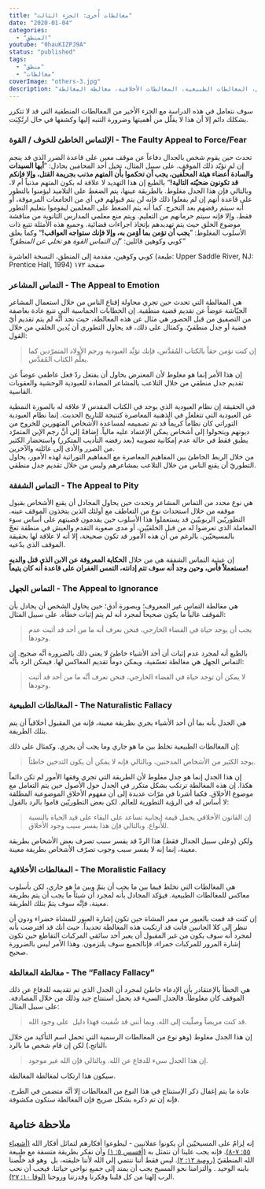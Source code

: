 ```yaml
---
title: "مغالطات أُخرى: الجزء الثالث"
date: "2020-01-04"
categories:
  - "المنطق"
youtube: "0hauKIZPJ9A"
status: "published"
tags:
  - "منطق"
  - "مغالطات"
coverImage: "others-3.jpg"
description: "مجموعة إضافية من المغالطات المنطقية: التماس الخوف، التماس المشاعر، التماس الشفقة، التماس الجهل، المغالطات الطبيعية، المغالطات الأخلاقية، مغالطة المغالطة."
---
```


سوف نتعامل في هذه الدراسة مع الجزء الأخير من المغالطات المنطقية التي قد لا تتكرر بشكلك دائم إلا أن هذا لا يقلّل من أهميتها وضرورة التنبه إليها وكشفها في حال ارتُكِبَت.

### الإلتماس الخاطئ للخوف / القوة - The Faulty Appeal to Force/Fear

تحدث حين يقوم شخص بالجدال دفاعاً عن موقف معين على قاعدة الضرر الذي قد ينجم إن لم تؤيّد ذلك الموقف. على سبيل المثال، تخيل أحد المحامين يجادل: ”**أيها السيدات والسادة أعضاء هيئة المحلّفين، يجب أن تحكموا بأن المتهم مذنب بجريمة القتل، وإلا فإنكم قد تكونون ضحيّته التالية!**“ بالطبع إن هذا التهديد لا علاقة له بكون المتهم مذنباً أم لا، وبالتالي فإن هذا الجدل مغلوط. بالطريقة عينها، يتم الضغط على التلاميذ ليؤمنوا بالتطور على قاعدة أنهم إن لم يفعلوا ذلك فإنه لن يتم قبولهم في أي من الجامعات المرموقة، أو أنه سيتم رفضهم بعد التخرج. كما أنه يتم الضغط على المعلمين ليقوموا بتعليم التطور فقط، وإلا فإنه سيتم حرمانهم من التعليم. ويتم منع معلمي المدارس الثانوية من مناقشة موضوع الخلق حيث يتم تهديدهم بإتخاذ اجراءات قضائية. وجميع هذه الأمثلة تتبع ذات الأسلوب المغلوط: ”**يجب أن تؤمن بما أؤمن به، وإلا فإنك ستواجه العواقب!**“ وكما يعلق كوبي وكوهين قائلين: ”_إن التماس القوة هو تخلي عن المنطق؟“_

كوبي وكوهين، مقدمة إلى المنطق، النسخة العاشرة (طبعة: Upper Saddle River, NJ: Prentice Hall, 1994) صفحة ١٧٢

### التماس المشاعر - The Appeal to Emotion

هي المغالطة التي تحدث حين تجري محاولة إقناع الناس من خلال استعمال المشاعر الجيّاشة عوضاً عن تقديم قضية منطقية. إن الخطابات الحماسية التي تتبع عادة بعاصفة من التصفيق من قبل الحضور هي مثال عن هذه المغالطة، حيث نجد أنَّه لم يتم تقديم أيّ قضية أو جدل منطقيّ. وكمثال على ذلك، قد يحاول التطوري أن يُدين الخلقي من خلال القول:

> إن كنت تؤمن حقاً بالكتاب المُقدَّس، فإنك تؤيِّد العبودية ورجم الأولاد المتمرّدين كما يعلِّم الكتاب المُقدَّس.

إن هذا الأمر إنما هو مغلوط لأن المعترض يحاول أن يفتعل ردّ فعل عاطفي عوضاً عن تقديم جدل منطقي من خلال التلاعب بالمشاعر المضادة للعبودية الوحشية والعقوبات القاسية.

في الحقيقة إن نظام العبودية الذي يوجد في الكتاب المقدس لا علاقة له بالصورة النمطية عن العبودية التي تتغلغل في الذهنية المعاصرة كنتيجة للتاريخ الحديث. إنما نظام العبودية التوراتي كان نظاماً كريماً قد تم تصميمه لمساعدة الأشخاص المتهورين للخروج من ديونهم ويتحولوا إلى أشخاص يمكن الإعتماد عليه مالياً. إضافةً إلى أنَّ رجم الإبن المتمرّد يطبق فقط في حالة عدم إمكانية تصويبه (بعد رفضه التأديب المتكرر) واستحضار الكثير من الضرر والأذى إلى عائلته والآخرين.  
من خلال الربط الخاطئ بين المفاهيم المعاصرة مع المفاهيم التوراتية لهذه الأمور، يحاول التطوريّ أن يقنع الناس من خلال التلاعب بمشاعرهم وليس من خلال تقديم جدل منطقي.

### التماس الشفقة - The Appeal to Pity

هي نوع محدد من التماس المشاعر وتحدث حين يحاول المجادل أن يقنع الأشخاص بقبول موقفه من خلال استحداث نوع من التعاطف مع أولئك الذين يتخذون الموقف عينه. التطوريّين الربوبيّين قد يستعملوا هذا الأسلوب حين يقدمون قضيتهم على أساس سوء المعاملة الذي تعرضوا له من قبل الخلقيّين، أو مدى صعوبة التقدم والعيش في منطقة تعجّ بالمسيحيّين. بالرغم من أن هذه الأمور قد تكون صحيحة، إلا أنه لا علاقة لها بحقيقة الموقف الذي يدّعيه.

إن عبثية التماس الشفقة هي من خلال **الحكاية المعروفة عن الابن الذي قتل والديه مستعملاً فأس، وحين وجد أنه سوف تتم إدانته، التمس الغفران على قاعدة أنه كان يتيماً!**

### التماس الجهل - The Appeal to Ignorance

هي مغالطة التماس غير المعروف؛ وبصورة أدق؛ حين يحاول الشخص أن يجادل بأن الموقف غالباً ما يكون صحيحاً لمجرد أنه لم يتم إثبات خطأه. على سبيل المثال:

> يجب أن يوجد حياة في الفضاء الخارجي، فنحن نعرف أنه ما من أحد قد أثبت عدم وجودها.

بالطبع أنه لمجرد عدم إثبات أن أحد الأشياء خاطئ لا يعني ذلك بالضرورة أنَّه صحيح. إن التماس الجهل هي مغالطة تعسّفية، ويمكن دوماً تقديم المعاكس لها. فيمكن الرد بأنَّه:

> لا يمكن أن توجد حياة في الفضاء الخارجي، فنحن نعرف أنَّه ما من أحد قد أثبت وجودها.

### المغالطات الطبيعية - The Naturalistic Fallacy

هي الجدل بأنه بما أن أحد الأشياء يجري بطريقة معينة، فإنه من المقبول أخلاقياً أن يتم بتلك الطريقة.

إن المغالطات الطبيعية تخلط بين ما هو جاري وما يجب أن يجري. وكمثال على ذلك:

> يوجد الكثير من الأشخاص المدخنين، وبالتالي فإنه لا يمكن أن يكون التدخين خاطئاً.

إن هذا الجدل إنما هو جدل مغلوط لأن الطريقة التي تجري وفقها الأمور لم تكن دائماً هكذا. إن هذه المغالطة ترتكب بشكل متكرر في الجدل حول الأصول حين يتم التعامل مع موضوع الأخلاق. فكما أشرنا في مرّات عديدة إلى أن مفهوم الأخلاق الموضوعية المطلقة لا أساس له في الرؤية التطورية للعالم. لكن بعض التطوريّين قاموا بالرد بالقول:

> إن القانون الأخلاقي يحمل قيمة إيجابية تساعد على البقاء على قيد الحياة بالنسبة للأنواع. وبالتالي فإن هذا يفسر سبب وجود الأخلاق.

ولكن (وعلى سبيل الجدال فقط) هذا الردّ قد يفسر سبب تصرف بعض الأشخاص بطريقة معينة، إنما إنه لا يفسر سبب وجوب تصرّف الأشخاص بطريقة معينة.

### المغالطات الأخلاقية - The Moralistic Fallacy

هي المغالطات التي تخلط فيما بين ما يجب أن يتمّ وبين ما هو جاري، لكن بأسلوب معاكس للمغالطات الطبيعية. فيؤكد المجادل بأنه لمجرد أن شيئاً ما يجب أن يتم بطريقة معينة، فإنَّه سوف يتمّ بتلك الطريقة.

إن كنت قد قمت بالعبور من ممر المشاة حين تكون إشارة العبور للمشاة خضراء ودون أن تنظر إلى كلا الجانبين فأنت قد ارتكبت هذه المغالطة تحديداً. حيث أنك قد افترضت بأنه لمجرد أنه سوف يكون من غير المقبول أن يعبر أحد سائقي المركبات التقاطع حين تكون إشارة المرور للمركبات حمراء، فإنالجميع سوف يلتزمون. وهذا الأمر ليس بالضرورة صحيح.


### مغالطة المغالطة - The “Fallacy Fallacy”

هي الخطأ بالإعتقادر بأن الإدعاء خاطئ لمجرد أن الجدل الذي تم تقديمه للدفاع عن ذلك الموقف كان مغلوطاً. فالجدل السيء قد يحمل استنتاج جيد وذلك من خلال المصادفة. على سبيل المثال:

>قد كنت مريضاً وصلّيت إلى الله. وبما أنني قد شُفيت فهذا دليل  على وجود الله.

إن هذا الجدل مغلوط (وهو نوع من المغالطات الرسمية التي تحمل اسم التأكيد من خلال الناتج.) لكن إن قام شخص ما بالرد،

>إن هذا الجدل سيء للدفاع عن الله. وبالتالي فإن الله غير موجود.

سيكون هذا ارتكاب لمغالطة المغالطة.

عادة ما يتم إغفال ذكر الإستنتاج في هذا النوع من المغالطات إلا أنَّه متضمن في الطرح. فإنه إن تم ذكره بشكل صريح فإن المغالطة ستكون مكشوفة.



## ملاحظة ختامية

إنه لِزامٌ على المسيحيّين أن يكونوا عقلانيين - ليطوعوا أفكارهم لتماثل أفكار الله [(أشعياء ٥٥: ٧-٨)](https://www.bible.com//bible/101/ISA.55.7-8). فإنه يجب علينا أن نتمثل به [(أفسس ٥: ١)](https://www.bible.com//bible/101/EPH.5.1) وأن نفكر بطريقة متسقة مع طبيعة الله المنطقيّ [(رومية ١٢: ٢)](https://www.bible.com//bible/101/ROM.12.2). ليس فقط أننا ننتمي إلى الله لأننا خليقته، بل  وهو قد خلّصنا بابنه الوحيد . والتزامنا نحو المسيح يجب أن يمتد إلى جميع نواحي حياتنا. فيجب أن نحب الرب إلهنا من كل قلبنا وفكرنا وقدرتنا وروحنا [(لوقا ١٠: ٢٧)](https://www.bible.com//bible/101/LK.10.27).
